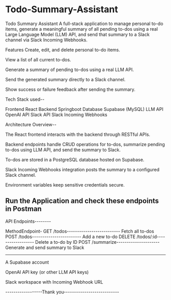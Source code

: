 # Todo-Summary-Assistant
Todo Summary Assistant
A full-stack application to manage personal to-do items, generate a meaningful summary of all pending to-dos using a real Large Language Model (LLM) API, and send that summary to a Slack channel via Slack Incoming Webhooks.

Features
Create, edit, and delete personal to-do items.

View a list of all current to-dos.

Generate a summary of pending to-dos using a real LLM API.

Send the generated summary directly to a Slack channel.

Show success or failure feedback after sending the summary.

Tech Stack used--

Frontend	React
Backend	Springboot 
Database	Supabase (MySQL)
LLM API	OpenAI API 
Slack API	Slack Incoming Webhooks

Architecture Overview--

The React frontend interacts with the backend through RESTful APIs.

Backend endpoints handle CRUD operations for to-dos, summarize pending to-dos using LLM API, and send the summary to Slack.

To-dos are stored in a PostgreSQL database hosted on Supabase.

Slack Incoming Webhooks integration posts the summary to a configured Slack channel.

Environment variables keep sensitive credentials secure.



Run the Application and check these endpoints in Postman
---------------------------------------------------
API Endpoints--------

MethodEndpoint-
GET	/todos--------------------------	Fetch all to-dos
POST	/todos------------------------	Add a new to-do
DELETE	/todos/:id------------------	Delete a to-do by ID
POST	/summarize---------------------Generate and send summary to Slack



---------------------------------------------------

A Supabase account 

OpenAI API key (or other LLM API keys)

Slack workspace with Incoming Webhook URL


------------------Thank you---------------------------



